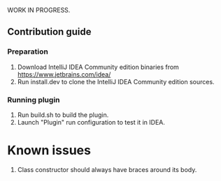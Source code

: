 WORK IN PROGRESS.

## Contribution guide

### Preparation

1. Download IntelliJ IDEA Community edition binaries from https://www.jetbrains.com/idea/
2. Run install.dev to clone the IntelliJ IDEA Community edition sources.

### Running plugin

1. Run build.sh to build the plugin.
2. Launch "Plugin" run configuration to test it in IDEA.


# Known issues

1. Class constructor should always have braces around its body.